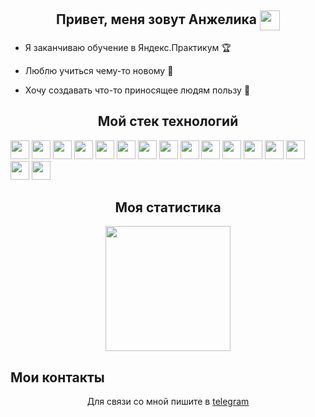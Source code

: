 <h2 align="center">
  Привет, меня зовут Анжелика <img align="center" src="https://github.com/blackcater/blackcater/raw/main/images/Hi.gif" height="32"/>
</h2>

 *  Я заканчиваю обучение в Яндекс.Практикум 🏆

 *  Люблю учиться чему-то новому 🌠

 *  Хочу создавать что-то приносящее людям пользу 🚀
    
<h2></h2>

<h2 align="center">Мой стек технологий</h2>

<p>
  <img src="https://img.shields.io/badge/-HTML5-%23E44D27?style=flat-square&logo=html5&logoColor=ffffff" height="30px">
  <img src="https://img.shields.io/badge/-CSS3-%231572B6?style=flat-square&logo=css3" height="30px">
  <img src="https://img.shields.io/badge/javascript-%23323330.svg?style=for-the-badge&logo=javascript&logoColor=%23F7DF1E" height="30px">
  <img src="https://img.shields.io/badge/-TypeScript-007ACC?style=flat-square&logo=typescript&logoColor=white" height="30px">
  <img src="https://img.shields.io/badge/-React-%23282C34?style=flat-square&logo=react" height="30px">
  <img src="https://img.shields.io/badge/redux-%23593d88.svg?style=for-the-badge&logo=redux&logoColor=white" height="30px">
  <img src="https://img.shields.io/badge/node.js-6DA55F?style=for-the-badge&logo=node.js&logoColor=white" height="30px">
  <img src="https://img.shields.io/badge/-jest-%23C21325?style=for-the-badge&logo=jest&logoColor=white" height="30px">
  <img src="https://img.shields.io/badge/express.js-%23404d59.svg?style=for-the-badge&logo=express&logoColor=%2361DAFB" height="30px">
  <img src="https://img.shields.io/badge/-Nest.js-E0234E?style=flat-square&logo=nestjs" height="30px">
  <img src="https://img.shields.io/badge/MongoDB-%234ea94b.svg?style=for-the-badge&logo=mongodb&logoColor=white" height="30px">
  <img src="https://img.shields.io/badge/postgres-%23316192.svg?style=for-the-badge&logo=postgresql&logoColor=white" height="30px">
  <img src="https://img.shields.io/badge/git-%23F05033.svg?style=for-the-badge&logo=git&logoColor=white" height="30px">
  <img src="https://img.shields.io/badge/webpack-%238DD6F9.svg?style=for-the-badge&logo=webpack&logoColor=black" height="30px">
  <img src="https://img.shields.io/badge/docker-%230db7ed.svg?style=for-the-badge&logo=docker&logoColor=white" height="30px">
  <img src="https://img.shields.io/badge/Postman-FF6C37?style=for-the-badge&logo=postman&logoColor=white" height="30px">
</p>

<h2 align="center">Моя статистика</h2>

<p align="center" align='right'>
   <img height="200" src="https://github-readme-stats.vercel.app/api/top-langs/?username=AnzhelikaLanina&layout=compact&show_icons=true" />
</p>

<h2>Мои контакты</h2>

<div align="center">
   <p>
     Для связи со мной пишите в <a href="https://t.me/Mage_of_Exodus" target="_blank">telegram</a>
   </p>
</div>
